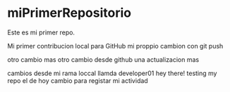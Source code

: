 # miPrimerRepositorio
Este es mi primer repo.

Mi primer contribucion local para GitHub
mi proppio cambion con git push

otro cambio mas
otro cambio desde github
una actualizacion mas

cambios desde mi rama loccal llamda developer01
hey there!
testing my repo
el de hoy 
cambio para registar mi actividad


